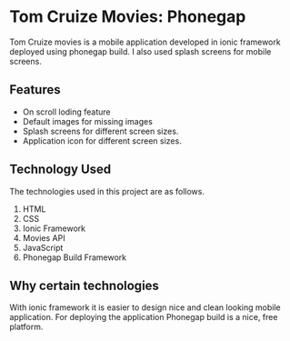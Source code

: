 # Tom Cruize Movies: Phonegap

Tom Cruize movies is a mobile application developed in ionic framework deployed using phonegap build. I also used splash screens for mobile screens.

## Features
* On scroll loding feature
* Default images for missing images
* Splash screens for different screen sizes.
* Application icon for different screen sizes.

## Technology Used

The technologies used in this project are as follows.

1. HTML
2. CSS
3. Ionic Framework
4. Movies API
5. JavaScript
6. Phonegap Build Framework

## Why certain technologies

With ionic framework it is easier to design nice and clean looking mobile application. For deploying the application Phonegap build is a nice, free platform. 


